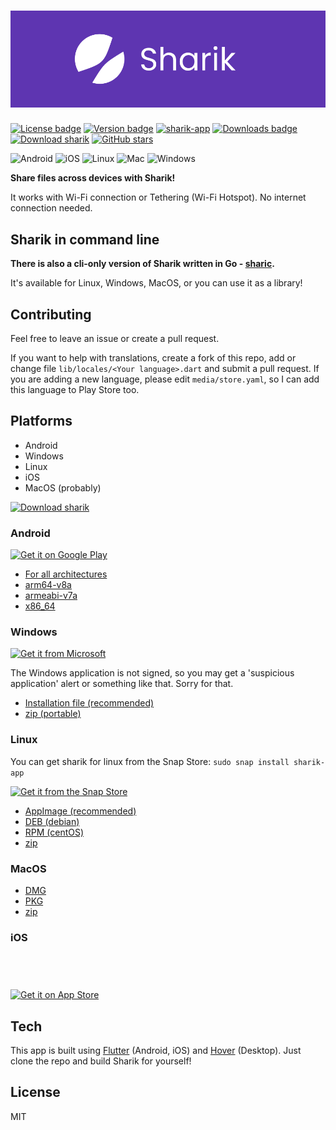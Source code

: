 # ![App logo](media/banner.png)
[![License badge](https://img.shields.io/github/license/marchellodev/sharik)](https://github.com/marchellodev/sharik/blob/master/LICENSE)
[![Version badge](https://img.shields.io/github/v/release/marchellodev/sharik)](https://github.com/marchellodev/sharik/releases)
[![sharik-app](https://snapcraft.io//sharik-app/badge.svg)](https://snapcraft.io/sharik-app)
[![Downloads badge](https://img.shields.io/github/downloads/marchellodev/sharik/total)](https://github.com/marchellodev/sharik/releases)
[![Download sharik](https://img.shields.io/sourceforge/dt/sharik.svg)](https://sourceforge.net/projects/sharik/files/latest/download)
[![GitHub stars](https://img.shields.io/github/stars/marchellodev/sharik?style=social)](https://github.com/marchellodev/sharik/stargazers)

![Android](https://img.shields.io/badge/OS-Android-informational?logo=Android)
![iOS](https://img.shields.io/badge/OS-Windows-informational?logo=ios)
![Linux](https://img.shields.io/badge/OS-Linux-informational?logo=linux)
![Mac](https://img.shields.io/badge/OS-Mac-informational?logo=apple)
![Windows](https://img.shields.io/badge/OS-Windows-informational?logo=windows)

**Share files across devices with Sharik!**

It works with Wi-Fi connection or Tethering (Wi-Fi Hotspot). No internet connection needed.


## Sharik in command line

**There is also a cli-only version of Sharik written in Go - [sharic](https://github.com/marchellodev/sharic).**

It's available for Linux, Windows, MacOS, or you can use it as a library!


## Contributing
Feel free to leave an issue or create a pull request.

If you want to help with translations, create a fork of this repo, add or change file `lib/locales/<Your language>.dart` and submit a pull request.
If you are adding a new language, please edit `media/store.yaml`, so I can add this language to Play Store too.


## Platforms
- Android
- Windows
- Linux
- iOS
- MacOS (probably)

[![Download sharik](https://a.fsdn.com/con/app/sf-download-button)](https://sourceforge.net/projects/sharik/files/v2.5/)


### Android
<a href='https://play.google.com/store/apps/details?id=dev.marchello.sharik&pcampaignid=pcampaignidMKT-Other-global-all-co-prtnr-py-PartBadge-Mar2515-1'><img alt='Get it on Google Play' src='https://play.google.com/intl/en_us/badges/static/images/badges/en_badge_web_generic.png' width="200"/></a>

- [For all architectures](https://github.com/marchellodev/sharik/releases/download/v2.5/sharik_v2.5_android.apk)
- [arm64-v8a](https://github.com/marchellodev/sharik/releases/download/v2.5/sharik_v2.5_android_arm64_v8a.apk)
- [armeabi-v7a](https://github.com/marchellodev/sharik/releases/download/v2.5/sharik_v2.5_android_armeabi_v7a.apk)
- [x86_64](https://github.com/marchellodev/sharik/releases/download/v2.5/sharik_v2.5_android_x86_64.apk)


### Windows
<a href='//www.microsoft.com/store/apps/9NGCLB7JSPR9?cid=storebadge&ocid=badge'><img src='https://developer.microsoft.com/ru-ru/store/badges/images/English_get-it-from-MS.png' alt='Get it from Microsoft' width='200'/></a>


The Windows application is not signed, so you may get a 'suspicious application' alert or something like that. Sorry for that.

- [Installation file (recommended)](https://github.com/marchellodev/sharik/releases/download/v2.5/sharik_v2.5_windows.msi)
- [zip (portable)](https://github.com/marchellodev/sharik/releases/download/v2.5/sharik_v2.5_windows.zip)


### Linux

You can get sharik for linux from the Snap Store:
`sudo snap install sharik-app`

[![Get it from the Snap Store](https://snapcraft.io/static/images/badges/en/snap-store-black.svg)](https://snapcraft.io/sharik-app)

- [AppImage (recommended)](https://github.com/marchellodev/sharik/releases/download/v2.5/sharik_v2.5_linux.AppImage)
- [DEB (debian)](https://github.com/marchellodev/sharik/releases/download/v2.5/sharik_v2.5_linux.deb)
- [RPM (centOS)](https://github.com/marchellodev/sharik/releases/download/v2.5/sharik_v2.5_linux.rpm)
- [zip](https://github.com/marchellodev/sharik/releases/download/v2.5/sharik_v2.5_linux.zip)


### MacOS
- [DMG](https://github.com/marchellodev/sharik/releases/download/v2.5/sharik_v2.5_darwin.dmg)
- [PKG](https://github.com/marchellodev/sharik/releases/download/v2.5/sharik_v2.5_darwin.pkg)
- [zip](https://github.com/marchellodev/sharik/releases/download/v2.5/sharik_v2.5_darwin.zip)


### iOS
<a href="https://apps.apple.com/app/id1531473857" style="display:inline-block;overflow:hidden;background:url(https://linkmaker.itunes.apple.com/en-us/badge-lrg.svg?releaseDate=2019-10-03&kind=iossoftware&bubble=ios_apps) no-repeat;width:135px;height:40px;"></a>

<a href='https://apps.apple.com/app/id1531473857'><img alt='Get it on App Store' src='https://linkmaker.itunes.apple.com/en-us/badge-lrg.svg?releaseDate=2019-10-03&kind=iossoftware&bubble=ios_apps' width="200"/></a>


## Tech
This app is built using [Flutter](https://flutter.dev) (Android, iOS) and [Hover](https://hover.build) (Desktop). Just clone the repo and build Sharik for yourself!

## License
MIT